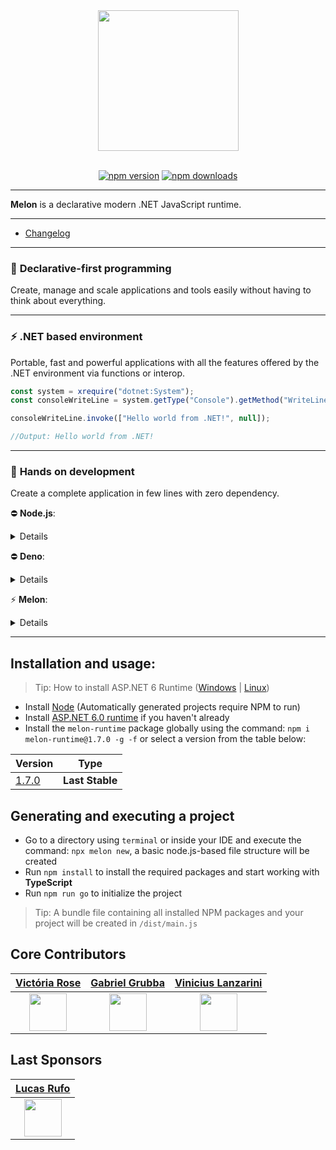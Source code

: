 <div align="center">
  <img align="center" width="225" src="https://i.imgur.com/guuToyf.png">
</div>

<br>

<div align="center">

  [![npm version](https://badgen.net/npm/v/melon-runtime/)](https://www.npmjs.com/package/melon-runtime)
  [![npm downloads](https://badgen.net/npm/dm/melon-runtime)](https://www.npmjs.com/package/melon-runtime)
  
</div>

<hr>

**Melon** is a declarative modern .NET JavaScript runtime.

<hr>

- [Changelog](https://github.com/MelonRuntime/MelonRuntime/blob/main/CHANGELOG.md)

<hr>

### 🚀 **Declarative-first programming**

Create, manage and scale applications and tools easily without having to think about everything.

<hr>

### ⚡ **.NET based environment** 

Portable, fast and powerful applications with all the features offered by the .NET environment via functions or interop.

```ts
const system = xrequire("dotnet:System");
const consoleWriteLine = system.getType("Console").getMethod("WriteLine", 0);

consoleWriteLine.invoke(["Hello world from .NET!", null]);

//Output: Hello world from .NET!
```

<hr>

### 🧤 **Hands on development** 

Create a complete application in few lines with zero dependency.

⛔ **Node.js**:

<details>

```js
const http = require("http");

const PORT = 80;

const server = http.createServer(async (req, res) => {
    if (req.url === "/" && req.method === "GET") {
        res.writeHead(200, { "Content-Type": "application/json" });
        res.end("Hello world");
    }
}

server.listen(PORT, () => {
    console.log(`server started on port: ${PORT}`);
});
```

</details>

⛔ **Deno**:

<details>

```ts
const listener = Deno.listen({ port: 80 });
console.log("http://localhost:80/");

for await (const conn of listener) {
  serve(conn);
}

async function serve(conn: Deno.Conn) {
  for await (const { respondWith } of Deno.serveHttp(conn)) {
    respondWith(new Response("Hello world"));
  }
}
```

</details>

⚡ **Melon**:

<details>

```ts
const app = http.app();

app.get("/", () => "Hello world");
app.run();

//App running in http://localhost:80
```

</details>

<hr>


## Installation and usage:
> Tip: How to install ASP.NET 6 Runtime ([Windows](https://www.youtube.com/watch?v=AC5UWby16sg) | [Linux](https://www.youtube.com/watch?v=g0vuTh0Dao8))

- Install [Node](https://nodejs.org/en/) (Automatically generated projects require NPM to run)
- Install [ASP.NET 6.0 runtime](https://dotnet.microsoft.com/en-us/download/dotnet/6.0) if you haven't already
- Install the `melon-runtime` package globally using the command: `npm i melon-runtime@1.7.0 -g -f` or select a version from the table below:

| Version | Type |
| ------- | ---- |
| [1.7.0](https://www.npmjs.com/package/melon-runtime/v/1.7.0) | **Last Stable** |

## Generating and executing a project

- Go to a directory using `terminal` or inside your IDE and execute the command: `npx melon new`, a basic node.js-based file structure will be created
- Run `npm install` to install the required packages and start working with **TypeScript**
- Run `npm run go` to initialize the project

> Tip: A bundle file containing all installed NPM packages and your project will be created in `/dist/main.js`

## Core Contributors 

| [Victória Rose](https://github.com/EternalQuasar0206) | [Gabriel Grubba](https://github.com/Grubba27) | [Vinicius Lanzarini](https://github.com/vilanz) |
| -------------- | -------------- | -------------- |
| <div align="center"><img src="https://avatars.githubusercontent.com/u/70824102?v=4" width="60"></div> | <div align="center"><img src="https://avatars.githubusercontent.com/u/70247653?v=4" width="60"></div> | <div align="center"><img src="https://avatars.githubusercontent.com/u/29522926?v=4" width="60"></div> |

## Last Sponsors 

| [Lucas Rufo](https://github.com/LucasRufo) |
| -------------- |
| <div align="center"><img src="https://avatars.githubusercontent.com/u/60830097?v=4" width="60"></div> |